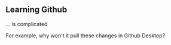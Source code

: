 ## Learning Github

... is complicated

For example, why won't it pull these changes in Github Desktop?
